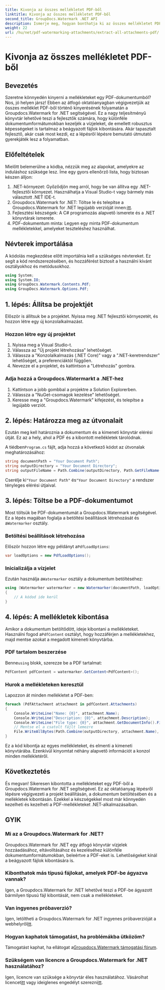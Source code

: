 ```yaml
---
title: Kivonja az összes mellékletet PDF-ből
linktitle: Kivonja az összes mellékletet PDF-ből
second_title: GroupDocs.Watermark .NET API
description: Ismerje meg, hogyan bonthatja ki az összes mellékletet PDF-ből a Groupdocs.Watermark for .NET segítségével. Kövesse lépésről lépésre szóló útmutatónkat a zökkenőmentes extrakciós folyamat érdekében.
weight: 22
url: /hu/net/pdf-watermarking-attachments/extract-all-attachments-pdf/
---
```


# Kivonja az összes mellékletet PDF-ből

## Bevezetés
Szeretne könnyedén kinyerni a mellékleteket egy PDF-dokumentumból? Nos, jó helyen jársz! Ebben az átfogó oktatóanyagban végigvezetjük az összes melléklet PDF-ből történő kinyerésének folyamatán a Groupdocs.Watermark for .NET segítségével. Ez a nagy teljesítményű könyvtár lehetővé teszi a fejlesztők számára, hogy különféle dokumentumformátumokban kezeljék a vízjeleket, de emellett robusztus képességeket is tartalmaz a beágyazott fájlok kibontására. Akár tapasztalt fejlesztő, akár csak most kezdi, ez a lépésről lépésre bemutató útmutató gyerekjáték lesz a folyamatban.
## Előfeltételek
Mielőtt belemerülne a kódba, nézzük meg az alapokat, amelyekre az induláshoz szüksége lesz. Íme egy gyors ellenőrző lista, hogy biztosan készen álljon:
1. .NET-környezet: Győződjön meg arról, hogy be van állítva egy .NET-fejlesztői környezet. Használhatja a Visual Studio-t vagy bármely más választott .NET IDE-t.
2.  Groupdocs.Watermark for .NET: Töltse le és telepítse a Groupdocs.Watermark for .NET legújabb verzióját innen:[itt](https://releases.groupdocs.com/Watermark/net/).
3. Fejlesztési készségek: A C# programozás alapvető ismerete és a .NET könyvtárak ismerete.
4. PDF-dokumentum minta: Legyen egy minta PDF-dokumentum mellékletekkel, amelyeket teszteléshez használhat.
## Névterek importálása
A kódolás megkezdése előtt importálnia kell a szükséges névtereket. Ez segít a kód rendszerezésében, és hozzáférést biztosít a használni kívánt osztályokhoz és metódusokhoz.
```csharp
using System;
using System.IO;
using GroupDocs.Watermark.Contents.Pdf;
using GroupDocs.Watermark.Options.Pdf;
```
## 1. lépés: Állítsa be projektjét
Először is állítsuk be a projektet. Nyissa meg .NET fejlesztői környezetét, és hozzon létre egy új konzolalkalmazást.
### Hozzon létre egy új projektet
1. Nyissa meg a Visual Studio-t.
2. Válassza az "Új projekt létrehozása" lehetőséget.
3. Válassza a "Konzolalkalmazás (.NET Core)" vagy a ".NET-keretrendszer" lehetőséget, a preferenciáktól függően.
4. Nevezze el a projektet, és kattintson a "Létrehozás" gombra.
### Adja hozzá a Groupdocs.Watermarkt a .NET-hez
1. Kattintson a jobb gombbal a projektre a Solution Explorerben.
2. Válassza a "NuGet-csomagok kezelése" lehetőséget.
3. Keresse meg a "Groupdocs.Watermark" kifejezést, és telepítse a legújabb verziót.
## 2. lépés: Határozza meg az útvonalait
Ezután meg kell határoznia a dokumentum és a kimeneti könyvtár elérési útját. Ez az a hely, ahol a PDF és a kibontott mellékletek tárolódnak.

 A tiédben`Program.cs` fájlt, adja hozzá a következő kódot az útvonalak meghatározásához:
```csharp
string documentPath = "Your Document Path";
string outputDirectory = "Your Document Directory";
string outputFileName = Path.Combine(outputDirectory, Path.GetFileName(documentPath));
```
 Cserélje ki`"Your Document Path"` és`"Your Document Directory"` a rendszer tényleges elérési útjaival.
## 3. lépés: Töltse be a PDF-dokumentumot
 Most töltsük be PDF-dokumentumát a Groupdocs.Watermark segítségével. Ez a lépés magában foglalja a betöltési beállítások létrehozását és a`Watermarker` osztály.
### Betöltési beállítások létrehozása
 Először hozzon létre egy példányt a`PdfLoadOptions`:
```csharp
var loadOptions = new PdfLoadOptions();
```
### Inicializálja a vízjelet
 Ezután használja a`Watermarker` osztály a dokumentum betöltéséhez:
```csharp
using (Watermarker watermarker = new Watermarker(documentPath, loadOptions))
{
    // A kódod ide kerül
}
```
## 4. lépés: A mellékletek kibontása
Amikor a dokumentum betöltődött, ideje kibontani a mellékleteket. Használni fogod a`PdfContent` osztályt, hogy hozzáférjen a mellékletekhez, majd mentse azokat a megadott kimeneti könyvtárba.
### PDF tartalom beszerzése
 Benne`using` blokk, szerezze be a PDF tartalmat:
```csharp
PdfContent pdfContent = watermarker.GetContent<PdfContent>();
```
### Hurok a mellékleteken keresztül
Lapozzon át minden mellékletet a PDF-ben:
```csharp
foreach (PdfAttachment attachment in pdfContent.Attachments)
{
    Console.WriteLine("Name: {0}", attachment.Name);
    Console.WriteLine("Description: {0}", attachment.Description);
    Console.WriteLine("File type: {0}", attachment.GetDocumentInfo().FileType);
    // Mentse el a csatolt fájlt lemezre
    File.WriteAllBytes(Path.Combine(outputDirectory, attachment.Name), attachment.Content);
}
```
Ez a kód kibontja az egyes mellékleteket, és elmenti a kimeneti könyvtárába. Ezenkívül kinyomtat néhány alapvető információt a konzol minden mellékletéről.
## Következtetés
És megvan! Sikeresen kibontotta a mellékleteket egy PDF-ből a Groupdocs.Watermark for .NET segítségével. Ez az oktatóanyag lépésről lépésre végigvezeti a projekt beállításán, a dokumentum betöltésében és a mellékletek kibontásán. Ezekkel a készségekkel most már könnyedén kezelheti és kezelheti a PDF-mellékleteket .NET-alkalmazásaiban.
## GYIK
### Mi az a Groupdocs.Watermark for .NET?
Groupdocs.Watermark for .NET egy átfogó könyvtár vízjelek hozzáadásához, eltávolításához és kezeléséhez különféle dokumentumformátumokban, beleértve a PDF-eket is. Lehetőségeket kínál a beágyazott fájlok kibontására is.
### Kibonthatok más típusú fájlokat, amelyek PDF-be ágyazva vannak?
Igen, a Groupdocs.Watermark for .NET lehetővé teszi a PDF-be ágyazott bármilyen típusú fájl kibontását, nem csak a mellékleteket.
### Van ingyenes próbaverzió?
 Igen, letöltheti a Groupdocs.Watermark for .NET ingyenes próbaverzióját a webhelyről[itt](https://releases.groupdocs.com/).
### Hogyan kaphatok támogatást, ha problémákba ütközöm?
 Támogatást kaphat, ha ellátogat a[Groupdocs.Watermark támogatási fórum](https://forum.groupdocs.com/c/watermark/19).
### Szükségem van licencre a Groupdocs.Watermark for .NET használatához?
 Igen, licencre van szüksége a könyvtár éles használatához. Vásárolhat licencet[itt](https://purchase.groupdocs.com/buy) vagy ideiglenes engedélyt szerezni[itt](https://purchase.groupdocs.com/temporary-license/).
